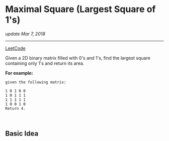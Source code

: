 # Maximal Square (Largest Square of 1's)
_update Mar 7, 2018_

---
[LeetCode](https://leetcode.com/problems/maximal-square/description/)

Given a 2D binary matrix filled with 0's and 1's, find the largest square containing only 1's and return its area.

**For example:**
    
    given the following matrix:
    
    1 0 1 0 0
    1 0 1 1 1
    1 1 1 1 1
    1 0 0 1 0
    Return 4.
    
<br>

## Basic Idea
